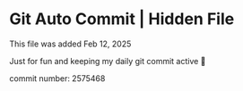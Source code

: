 # Git Auto Commit | Hidden File

This file was added Feb 12, 2025

Just for fun and keeping my daily git commit active 🤪

commit number: 2575468
